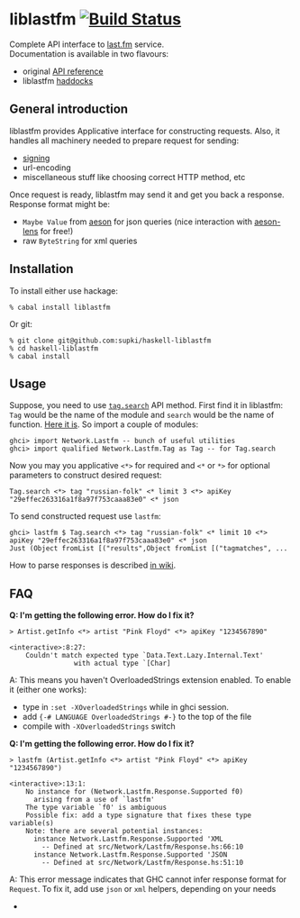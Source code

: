 # liblastfm [![Build Status](https://secure.travis-ci.org/supki/haskell-liblastfm.png?branch=develop)](http://travis-ci.org/supki/haskell-liblastfm)
Complete API interface to [last.fm][1] service.  
Documentation is available in two flavours:
  * original [API reference][2]
  * liblastfm [haddocks][3]

## General introduction
liblastfm provides Applicative interface for constructing requests. Also, it handles all machinery needed to prepare request for sending:
  * [signing][4]
  * url-encoding
  * miscellaneous stuff like choosing correct HTTP method, etc

Once request is ready, liblastfm may send it and get you back a response.
Response format might be:
  * `Maybe Value` from [aeson][5] for json queries (nice interaction with [aeson-lens][6] for free!)
  * raw `ByteString` for xml queries

## Installation
To install either use hackage:

    % cabal install liblastfm
    
Or git:

    % git clone git@github.com:supki/haskell-liblastfm
    % cd haskell-liblastfm
    % cabal install
    
## Usage
Suppose, you need to use [`tag.search`](http://www.last.fm/api/show/tag.search) API method.
First find it in liblastfm: `Tag` would be the name of the module and `search` would be the name of function. [Here it is][7].
So import a couple of modules:

    ghci> import Network.Lastfm -- bunch of useful utilities
    ghci> import qualified Network.Lastfm.Tag as Tag -- for Tag.search

Now you may you applicative `<*>` for required and `<*` or `*>` for optional parameters to construct
desired request:

    Tag.search <*> tag "russian-folk" <* limit 3 <*> apiKey "29effec263316a1f8a97f753caaa83e0" <* json

To send constructed request use `lastfm`:

    ghci> lastfm $ Tag.search <*> tag "russian-folk" <* limit 10 <*> apiKey "29effec263316a1f8a97f753caaa83e0" <* json
    Just (Object fromList [("results",Object fromList [("tagmatches", ...
    
How to parse responses is described [in wiki][8].

## FAQ
**Q: I'm getting the following error. How do I fix it?**
```
> Artist.getInfo <*> artist "Pink Floyd" <*> apiKey "1234567890"

<interactive>:8:27:
    Couldn't match expected type `Data.Text.Lazy.Internal.Text'
                with actual type `[Char]
```
A: This means you haven't OverloadedStrings extension enabled.
To enable it (either one works):
  * type in `:set -XOverloadedStrings` while in ghci session.
  * add `{-# LANGUAGE OverloadedStrings #-}` to the top of the file
  * compile with `-XOverloadedStrings` switch

**Q: I'm getting the following error. How do I fix it?**
```
> lastfm (Artist.getInfo <*> artist "Pink Floyd" <*> apiKey "1234567890")

<interactive>:13:1:
    No instance for (Network.Lastfm.Response.Supported f0)
      arising from a use of `lastfm'
    The type variable `f0' is ambiguous
    Possible fix: add a type signature that fixes these type variable(s)
    Note: there are several potential instances:
      instance Network.Lastfm.Response.Supported 'XML
        -- Defined at src/Network/Lastfm/Response.hs:66:10
      instance Network.Lastfm.Response.Supported 'JSON
        -- Defined at src/Network/Lastfm/Response.hs:51:10
```
A: This error message indicates that GHC cannot infer response format for `Request`. 
To fix it, add use `json` or `xml` helpers, depending on your needs

-

 [1]: http://www.last.fm/
 [2]: http://www.last.fm/api/intro
 [3]: http://supki.github.com/haskell-liblastfm/
 [4]: http://www.last.fm/api/authspec#8
 [5]: http://hackage.haskell.org/package/aeson
 [6]: http://hackage.haskell.org/package/aeson-lens
 [7]: http://supki.github.com/haskell-liblastfm/Network-Lastfm-Tag.html#v:search
 [8]: https://github.com/supki/haskell-liblastfm/wiki/How-to-parse-JSON-response
